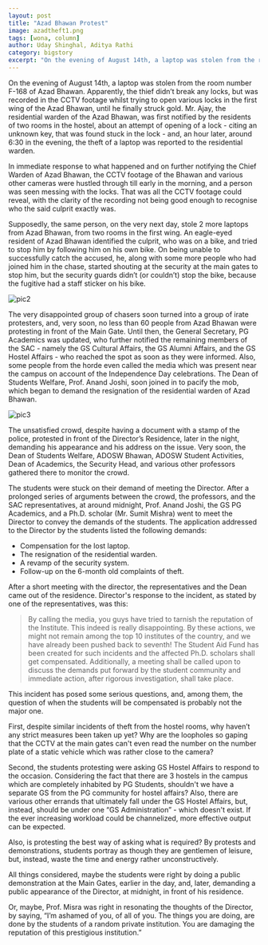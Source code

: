 ```yaml
---
layout: post
title: "Azad Bhawan Protest"
image: azadtheft1.png
tags: [wona, column]
author: Uday Shinghal, Aditya Rathi
category: bigstory 
excerpt: "On the evening of August 14th, a laptop was stolen from the room number F-168 of Azad Bhawan. Apparently, the thief didn’t break any locks, but was recorded in the CCTV footage whilst trying to open various locks in the first wing of the Azad Bhawan, until he finally struck gold."
---
```


On the evening of August 14th, a laptop was stolen from the room number F-168 of Azad Bhawan. Apparently, the thief didn’t break any locks, but was recorded in the CCTV footage whilst trying to open various locks in the first wing of the Azad Bhawan, until he finally struck gold. Mr. Ajay, the residential warden of the Azad Bhawan, was first notified by the residents of two rooms in the hostel, about an attempt of opening of a lock - citing an unknown key, that was found stuck in the lock - and, an hour later, around 6:30 in the evening, the theft of a laptop was reported to the residential warden.  

In immediate response to what happened and on further notifying the Chief Warden of Azad Bhawan, the CCTV footage of the Bhawan and various other cameras were hustled through till early in the morning, and a person was seen messing with the locks. That was all the CCTV footage could reveal, with the clarity of the recording not being good enough to recognise who the said culprit exactly was.

Supposedly, the same person, on the very next day, stole 2 more laptops from Azad Bhawan, from two rooms in the first wing. An eagle-eyed resident of Azad Bhawan identified the culprit, who was on a bike, and tried to stop him by following him on his own bike. On being unable to successfully catch the accused, he, along with some more people who had joined him in the chase, started shouting at the security at the main gates to stop him, but the security guards didn’t (or couldn’t) stop the bike, because the fugitive had a staff sticker on his bike.  

![pic2](http://ketangupta.in/wona-images/posts/azadtheft2.png)

The very disappointed group of chasers soon turned into a group of irate protesters, and, very soon, no less than 60 people from Azad Bhawan were protesting in front of the Main Gate. Until then, the General Secretary, PG Academics was updated, who further notified the remaining members of the SAC - namely the GS Cultural Affairs, the GS Alumni Affairs, and the GS Hostel Affairs - who reached the spot as soon as they were informed. Also, some people from the horde even called the media which was present near the campus on account of the Independence Day celebrations. The Dean of Students Welfare, Prof. Anand Joshi, soon joined in to pacify the mob, which began to demand the resignation of the residential warden of Azad Bhawan.  

![pic3](http://ketangupta.in/wona-images/posts/azadtheft3.png)

The unsatisfied crowd, despite having a document with a stamp of the police, protested in front of the Director’s Residence, later in the night, demanding his appearance and his address on the issue. Very soon, the Dean of Students Welfare, ADOSW Bhawan, ADOSW Student Activities, Dean of Academics, the Security Head, and various other professors gathered there to monitor the crowd. 

The students were stuck on their demand of meeting the Director. After a prolonged series of arguments between the crowd, the professors, and the SAC representatives, at around midnight, Prof. Anand Joshi, the GS PG Academics, and a Ph.D. scholar (Mr. Sumit Mishra) went to meet the Director to convey the demands of the students. The application addressed to the Director by the students listed the following demands:

* Compensation for the lost laptop. 
* The resignation of the residential warden.  
* A revamp of the security system. 
* Follow-up on the 6-month old complaints of theft. 

After a short meeting with the director, the representatives and the Dean came out of the residence. Director's response to the incident, as stated by one of the representatives, was this:

> By calling the media, you guys have tried to tarnish the reputation of the Institute. This indeed is really disappointing. By these actions, we might not remain among the top 10 institutes of the country, and we have already been pushed back to seventh! The Student Aid Fund has been created for such incidents and the affected Ph.D. scholars shall get compensated. Additionally, a meeting shall be called upon to discuss the demands put forward by the student community and immediate action, after rigorous investigation, shall take place.

This incident has posed some serious questions, and, among them, the question of when the students will be compensated is probably not the major one.  

First, despite similar incidents of theft from the hostel rooms, why haven’t any strict measures been taken up yet? Why are the loopholes so gaping that the CCTV at the main gates can't even read the number on the number plate of a static vehicle which was rather close to the camera?

Second, the students protesting were asking GS Hostel Affairs to respond to the occasion. Considering the fact that there are 3 hostels in the campus which are completely inhabited by PG Students, shouldn't we have a separate GS from the PG community for hostel affairs? Also, there are various other errands that ultimately fall under the GS Hostel Affairs, but, instead, should be under one “GS Administration” - which doesn't exist. If the ever increasing workload could be channelized, more effective output can be expected. 

Also, is protesting the best way of asking what is required? By protests and demonstrations, students portray as though they are gentlemen of leisure, but, instead, waste the time and energy rather unconstructively. 

All things considered, maybe the students were right by doing a public demonstration at the Main Gates, earlier in the day, and, later, demanding a public appearance of the Director, at midnight, in front of his residence.

Or, maybe, Prof. Misra was right in resonating the thoughts of the Director, by saying, “I’m ashamed of you, of all of you. The things you are doing, are done by the students of a random private institution. You are damaging the reputation of this prestigious institution.” 